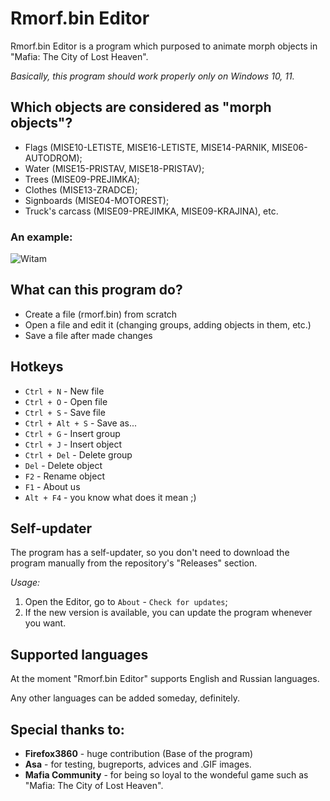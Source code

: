# Rmorf.bin Editor
Rmorf.bin Editor is a program which purposed to animate morph objects in "Mafia: The City of Lost Heaven".

*Basically, this program should work properly only on Windows 10, 11.*

## Which objects are considered as "morph objects"?
* Flags (MISE10-LETISTE, MISE16-LETISTE, MISE14-PARNIK, MISE06-AUTODROM);
* Water (MISE15-PRISTAV, MISE18-PRISTAV);
* Trees (MISE09-PREJIMKA);
* Clothes (MISE13-ZRADCE);
* Signboards (MISE04-MOTOREST);
* Truck's carcass (MISE09-PREJIMKA, MISE09-KRAJINA), etc.

### An example:

![Witam](https://raw.githubusercontent.com/legion2809/RmorfBinEditorWPF/main/Gifs/AMflag1.gif)

## What can this program do?
* Create a file (rmorf.bin) from scratch
* Open a file and edit it (changing groups, adding objects in them, etc.)
* Save a file after made changes

## Hotkeys
* `Ctrl + N` - New file
* `Ctrl + O` - Open file
* `Ctrl + S` - Save file
* `Ctrl + Alt + S` - Save as...
* `Ctrl + G` - Insert group
* `Ctrl + J` - Insert object
* `Ctrl + Del` - Delete group
* `Del` - Delete object
* `F2` - Rename object
* `F1` - About us
* `Alt + F4` - you know what does it mean ;)

## Self-updater
The program has a self-updater, so you don't need to download the program manually from the repository's "Releases" section.

*Usage:* 
1. Open the Editor, go to `About` - `Check for updates`;
2. If the new version is available, you can update the program whenever you want.

## Supported languages

At the moment "Rmorf.bin Editor" supports English and Russian languages.

Any other languages can be added someday, definitely.

## Special thanks to:
- **Firefox3860** - huge contribution (Base of the program)
- **Asa** - for testing, bugreports, advices and .GIF images.
- **Mafia Community** - for being so loyal to the wondeful game such as "Mafia: The City of Lost Heaven".
